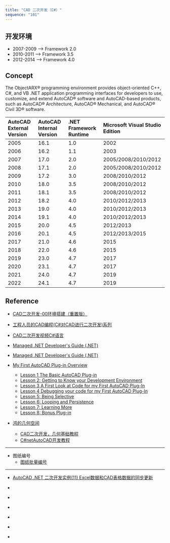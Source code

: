 ```yaml
---
title: "CAD 二次开发（C#）"
sequence: "101"
---
```


## 开发环境

- 2007-2009 --> Framework 2.0
- 2010-2011 --> Framework 3.5
- 2012-2014 --> Framework 4.0

## Concept

The ObjectARX® programming environment provides object-oriented C++, C#, and VB .NET
application programming interfaces for developers to use, customize,
and extend AutoCAD® software and AutoCAD-based products,
such as AutoCAD® Architecture, AutoCAD® Mechanical, and AutoCAD® Civil 3D® software.

| AutoCAD External Version | AutoCAD Internal Version | .NET Framework Runtime | Microsoft Visual Studio Edition |
|:-------------------------|:-------------------------|:-----------------------|:--------------------------------|
| 2005                     | 16.1                     | 1.0                    | 2002                            |
| 2006                     | 16.2                     | 1.1                    | 2003                            |
| 2007                     | 17.0                     | 2.0                    | 2005/2008/2010/2012             |
| 2008                     | 17.1                     | 2.0                    | 2005/2008/2010/2012             |
| 2009                     | 17.2                     | 3.0                    | 2008/2010/2012                  |
| 2010                     | 18.0                     | 3.5                    | 2008/2010/2012                  |
| 2011                     | 18.1                     | 3.5                    | 2008/2010/2012                  |
| 2012                     | 18.2                     | 4.0                    | 2010/2012/2013                  |
| 2013                     | 19.0                     | 4.0                    | 2010/2012/2013                  |
| 2014                     | 19.1                     | 4.0                    | 2010/2012/2013                  |
| 2015                     | 20.0                     | 4.5                    | 2012/2013                       |
| 2016                     | 20.1                     | 4.5                    | 2012/2013/2015                  |
| 2017                     | 21.0                     | 4.6                    | 2015                            |
| 2018                     | 22.0                     | 4.6                    | 2015                            |
| 2019                     | 23.0                     | 4.7                    | 2017                            |
| 2020                     | 23.1                     | 4.7                    | 2017                            |
| 2021                     | 24.0                     | 4.7                    | 2019                            |
| 2022                     | 24.1                     | 4.7                    | 2019                            |

## Reference

- [CAD二次开发-00环境搭建（重置版）](https://www.bilibili.com/video/BV1Xv4y1n7gs/)

- [工程人员的CAD编程(C#对CAD进行二次开发)系列](https://www.bilibili.com/video/BV1eq4y1J7wV/)

- [CAD二次开发视频C#语言](https://www.bilibili.com/video/BV1x4411y79M/?p=3)

- [Managed .NET Developer's Guide (.NET)](https://help.autodesk.com/view/ACD/2016/ENU/?guid=GUID-C3F3C736-40CF-44A0-9210-55F6A939B6F2)
- [Managed .NET Developer's Guide (.NET)](https://help.autodesk.com/view/OARX/2024/ENU/?guid=GUID-C3F3C736-40CF-44A0-9210-55F6A939B6F2)

- [My First AutoCAD Plug-in Overview](https://www.autodesk.com/support/technical/article/caas/tsarticles/ts/6kRFCS0mCalWLwAOpP9pNT.html)
    - [Lesson 1 The Basic AutoCAD Plug-in](https://www.autodesk.com/support/technical/article/caas/tsarticles/ts/EnnoS3yadnVRrxfh2zWXQ.html)
    - [Lesson 2: Getting to Know your Development Environment](https://www.autodesk.com/support/technical/article/caas/tsarticles/ts/1txCL4leYa6fEP0lW2pBCD.html)
    - [Lesson 3 A First Look at Code for my First AutoCAD Plug-In](https://www.autodesk.com/support/technical/article/caas/tsarticles/ts/4BhYkP2xNWmzZ8jiF603R7.html)
    - [Lesson 4 Debugging your code for my First AutoCAD Plug-In](https://www.autodesk.com/support/technical/article/caas/tsarticles/ts/2dSzzDKOSVadCXyVcHiKSe.html)
    - [Lesson 5: Being Selective](https://www.autodesk.com/support/technical/article/caas/tsarticles/ts/27cX8Rhz2CoFRS7NuPjor3.html)
    - [Lesson 6: Looping and Persistence](https://www.autodesk.com/support/technical/article/caas/tsarticles/ts/2H13jm7n39SdZrUBpNkMaP.html)
    - [Lesson 7: Learning More](https://www.autodesk.com/support/technical/article/caas/tsarticles/ts/2RmG1QUD4batuTUpBmGc1c.html)
    - [Lesson 8: Bonus Plug-in](https://www.autodesk.com/support/technical/article/caas/tsarticles/ts/2ToiiB1iedfUZ6dGjMGq7n.html)

- [鸿的几何空间](https://space.bilibili.com/475629013)
    - [CAD二次开发，几何基础教程](https://space.bilibili.com/475629013/channel/collectiondetail?sid=303018)
    - [C#netAutoCAD开发教程](https://space.bilibili.com/475629013/channel/collectiondetail?sid=1158019)

---

- 图纸编号
  - [图纸批量编号](https://www.bilibili.com/video/BV1eq4y1J7wV?p=9)

---

- [AutoCAD .NET 二次开发实例(11) Excel数据和CAD表格数据的同步更新](https://zhuanlan.zhihu.com/p/158569412)


- []()
- []()
- []()
- []()
- []()
- []()

